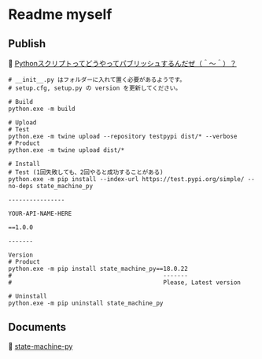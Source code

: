 # Readme myself

## Publish

📖 [Pythonスクリプトってどうやってパブリッシュするんだぜ（＾～＾）？](https://crieit.net/drafts/61a3496b73b42)  

```shell
# __init__.py はフォルダーに入れて置く必要があるようです。
# setup.cfg, setup.py の version を更新してください。

# Build
python.exe -m build

# Upload
# Test
python.exe -m twine upload --repository testpypi dist/* --verbose
# Product
python.exe -m twine upload dist/*

# Install
# Test (1回失敗しても、2回やると成功することがある)
python.exe -m pip install --index-url https://test.pypi.org/simple/ --no-deps state_machine_py
                                                                              ----------------
                                                                              YOUR-API-NAME-HERE
                                                                                              ==1.0.0
                                                                                              -------
                                                                                              Version
# Product
python.exe -m pip install state_machine_py==18.0.22
#                                           -------
#                                           Please, Latest version

# Uninstall
python.exe -m pip uninstall state_machine_py
```

## Documents

📖 [state-machine-py](https://pypi.org/project/state-machine-py/)  
